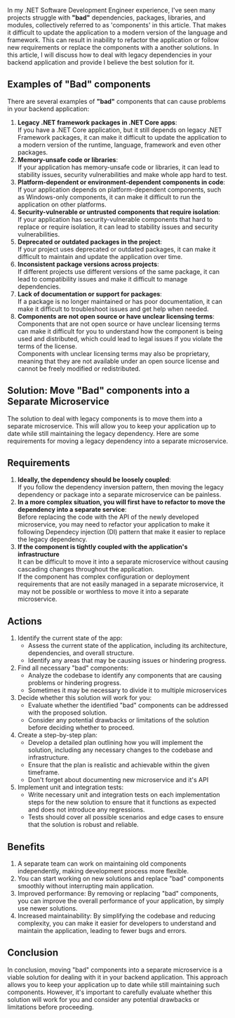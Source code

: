 In my .NET Software Development Engineer experience, I've seen many projects struggle with **"bad"** dependencies, packages, libraries, and modules, collectively referred to as 'components' in this article.
That makes it difficult to update the application to a modern version of the language and framework. 
This can result in inability to refactor the application or follow new requirements or replace the components with a another solutions.
In this article, I will discuss how to deal with legacy dependencies in your backend application and provide I believe the best solution for it.

Examples of "Bad" components
-------------------------------

There are several examples of **"bad"** components that can cause problems in your backend application:

1. **Legacy .NET framework packages in .NET Core apps**:  
If you have a .NET Core application, 
but it still depends on legacy .NET Framework packages, 
it can make it difficult to update the application to a modern version of the runtime, language, framework and even other packages.
2. **Memory-unsafe code or libraries**:  
If your application has memory-unsafe code or libraries, 
it can lead to stability issues, security vulnerabilities and make whole app hard to test.
3. **Platform-dependent or environment-dependent components in code**:  
If your application depends on platform-dependent components, 
such as Windows-only components, it can make it difficult to run the application on other platforms.
4. **Security-vulnerable or untrusted components that require isolation**:  
If your application has security-vulnerable components that hard to replace or require isolation, it can lead to stability issues and security vulnerabilities.
5. **Deprecated or outdated packages in the project**:  
If your project uses deprecated or outdated packages, 
it can make it difficult to maintain and update the application over time.
6. **Inconsistent package versions across projects**:  
If different projects use different versions of the same package, 
it can lead to compatibility issues and make it difficult to manage dependencies.
7. **Lack of documentation or support for packages**:  
If a package is no longer maintained or has poor documentation, 
it can make it difficult to troubleshoot issues and get help when needed.
8. **Components are not open source or have unclear licensing terms**:  
Components that are not open source or have unclear licensing terms can make it difficult for you to understand how the component is being used and distributed, which could lead to legal issues if you violate the terms of the license.  
Components with unclear licensing terms may also be proprietary, meaning that they are not available under an open source license and cannot be freely modified or redistributed.

Solution: Move **"Bad"** components into a Separate Microservice
--------------------------------------------------------------

The solution to deal with legacy components is to move them into a separate microservice. This will allow you to keep your application up to date while still maintaining the legacy dependency. Here are some requirements for moving a legacy dependency into a separate microservice.

Requirements
-------------
1. **Ideally, the dependency should be loosely coupled**:   
If you follow the dependency inversion pattern, then moving the legacy dependency or package into a separate microservice can be painless.
2. **In a more complex situation, you will first have to refactor to move the dependency into a separate service**:   
Before replacing the code with the API of the newly developed microservice, you may need to refactor your application to make it following Dependecy injection (DI) pattern that make it easier to replace the legacy dependency.
3. **If the component is tightly coupled with the application's infrastructure**   
It can be difficult to move it into a separate microservice without causing cascading changes throughout the application.  
If the component has complex configuration or deployment requirements that are not easily managed in a separate microservice, 
it may not be possible or worthless to move it into a separate microservice.

Actions
-------

1. Identify the current state of the app:
	* Assess the current state of the application, including its architecture, dependencies, and overall structure.
	* Identify any areas that may be causing issues or hindering progress.
2. Find all necessary "bad" components:
	* Analyze the codebase to identify any components that are causing problems or hindering progress.
    * Sometimes it may be necessary to divide it to multiple microservices
3. Decide whether this solution will work for you:
	* Evaluate whether the identified "bad" components can be addressed with the proposed solution.
	* Consider any potential drawbacks or limitations of the solution before deciding whether to proceed.
4. Create a step-by-step plan:
	* Develop a detailed plan outlining how you will implement the solution, including any necessary changes to the codebase and infrastructure.
	* Ensure that the plan is realistic and achievable within the given timeframe.
    * Don't forget about documenting new microservice and it's API
5. Implement unit and integration tests:
	* Write necessary unit and integration tests on each implementation steps for the new solution to ensure that it functions as expected and does not introduce any regressions.
	* Tests should cover all possible scenarios and edge cases to ensure that the solution is robust and reliable.

Benefits
---------
1. A separate team can work on maintaining old components independently, making development process more flexible.
2. You can start working on new solutions and replace "bad" components smoothly without interrupting main application.
3. Improved performance: By removing or replacing "bad" components, you can improve the overall performance of your application, by simply use newer solutions.
4. Increased maintainability: By simplifying the codebase and reducing complexity, you can make it easier for developers to understand and maintain the application, leading to fewer bugs and errors.

Conclusion
----------

In conclusion, moving "bad" components into a separate microservice is a viable solution for dealing with it in your backend application. This approach allows you to keep your application up to date while still maintaining such components. However, it's important to carefully evaluate whether this solution will work for you and consider any potential drawbacks or limitations before proceeding.